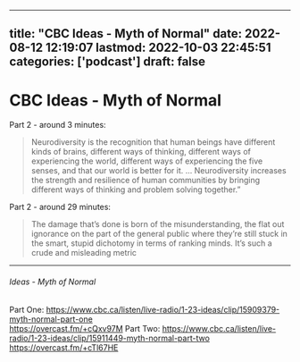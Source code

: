 
---
title: "CBC Ideas - Myth of Normal"
date: 2022-08-12 12:19:07
lastmod: 2022-10-03 22:45:51
categories: ['podcast']
draft: false
---


# CBC Ideas - Myth of Normal

Part 2 - around 3 minutes:

> Neurodiversity is the recognition that human beings have different kinds of brains, different ways of thinking, different ways of experiencing the world, different ways of experiencing the five senses,  and that our world is better for it. … Neurodiversity increases the strength and resilience of human communities by bringing different ways of thinking and problem solving together.”

Part 2 - around 29 minutes: 

> The damage that’s done is born of the misunderstanding, the flat out ignorance on the part of the general public where they’re still stuck in the smart, stupid dichotomy in terms of ranking minds. It’s such a crude and misleading metric

---
###### Ideas - Myth of Normal

Part One:
	https://www.cbc.ca/listen/live-radio/1-23-ideas/clip/15909379-myth-normal-part-one  
	https://overcast.fm/+cQxv97M
Part Two:
	https://www.cbc.ca/listen/live-radio/1-23-ideas/clip/15911449-myth-normal-part-two  
	https://overcast.fm/+cTl67HE

<!-- #public #podcast -->

<!-- {BearID:94066AA5-38B8-40FA-B7CB-933A37B8E433-32977-000006C1D4EEC973} -->

